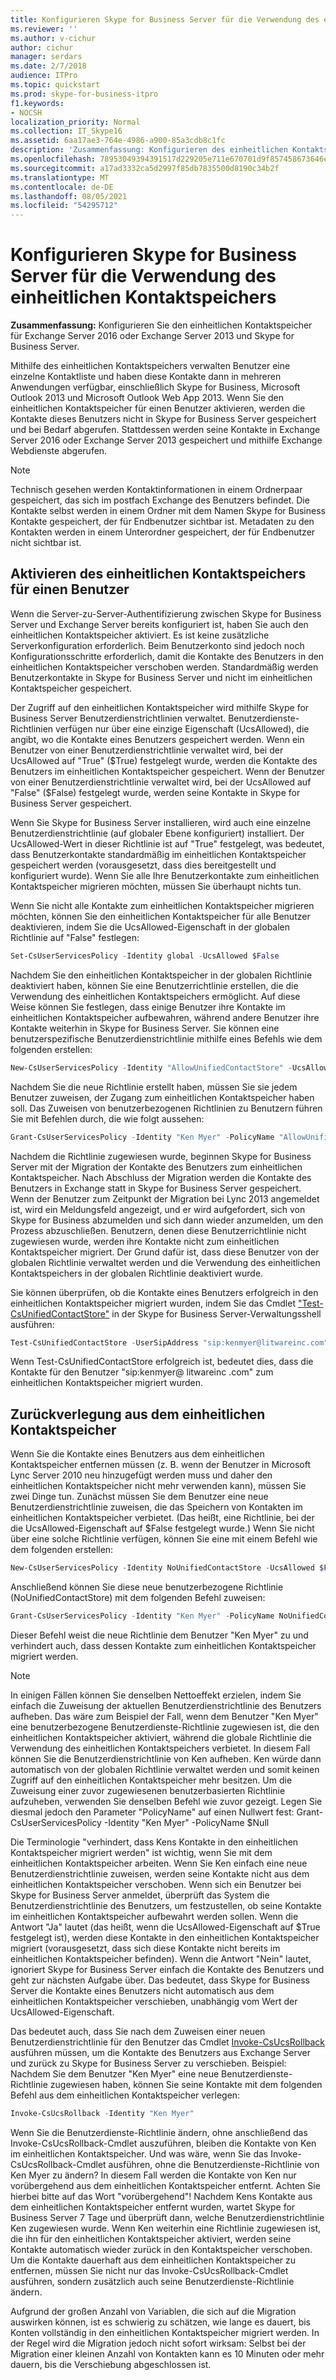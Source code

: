 ```yaml
---
title: Konfigurieren Skype for Business Server für die Verwendung des einheitlichen Kontaktspeichers
ms.reviewer: ''
ms.author: v-cichur
author: cichur
manager: serdars
ms.date: 2/7/2018
audience: ITPro
ms.topic: quickstart
ms.prod: skype-for-business-itpro
f1.keywords:
- NOCSH
localization_priority: Normal
ms.collection: IT_Skype16
ms.assetid: 6aa17ae3-764e-4986-a900-85a3cdb8c1fc
description: 'Zusammenfassung: Konfigurieren des einheitlichen Kontaktspeichers für Exchange Server und Skype for Business Server.'
ms.openlocfilehash: 78953049394391517d229205e711e670701d9f857458673646e4022a178d3843
ms.sourcegitcommit: a17ad3332ca5d2997f85db7835500d8190c34b2f
ms.translationtype: MT
ms.contentlocale: de-DE
ms.lasthandoff: 08/05/2021
ms.locfileid: "54295712"
---
```

# <a name="configure-skype-for-business-server-to-use-the-unified-contact-store"></a>Konfigurieren Skype for Business Server für die Verwendung des einheitlichen Kontaktspeichers
 
**Zusammenfassung:** Konfigurieren Sie den einheitlichen Kontaktspeicher für Exchange Server 2016 oder Exchange Server 2013 und Skype for Business Server.
  
Mithilfe des einheitlichen Kontaktspeichers verwalten Benutzer eine einzelne Kontaktliste und haben diese Kontakte dann in mehreren Anwendungen verfügbar, einschließlich Skype for Business, Microsoft Outlook 2013 und Microsoft Outlook Web App 2013. Wenn Sie den einheitlichen Kontaktspeicher für einen Benutzer aktivieren, werden die Kontakte dieses Benutzers nicht in Skype for Business Server gespeichert und bei Bedarf abgerufen. Stattdessen werden seine Kontakte in Exchange Server 2016 oder Exchange Server 2013 gespeichert und mithilfe Exchange Webdienste abgerufen.
  
> [!NOTE]
> Technisch gesehen werden Kontaktinformationen in einem Ordnerpaar gespeichert, das sich im postfach Exchange des Benutzers befindet. Die Kontakte selbst werden in einem Ordner mit dem Namen Skype for Business Kontakte gespeichert, der für Endbenutzer sichtbar ist. Metadaten zu den Kontakten werden in einem Unterordner gespeichert, der für Endbenutzer nicht sichtbar ist. 
  
## <a name="enabling-the-unified-contact-store-for-a-user"></a>Aktivieren des einheitlichen Kontaktspeichers für einen Benutzer

Wenn die Server-zu-Server-Authentifizierung zwischen Skype for Business Server und Exchange Server bereits konfiguriert ist, haben Sie auch den einheitlichen Kontaktspeicher aktiviert. Es ist keine zusätzliche Serverkonfiguration erforderlich. Beim Benutzerkonto sind jedoch noch Konfigurationsschritte erforderlich, damit die Kontakte des Benutzers in den einheitlichen Kontaktspeicher verschoben werden. Standardmäßig werden Benutzerkontakte in Skype for Business Server und nicht im einheitlichen Kontaktspeicher gespeichert.
  
Der Zugriff auf den einheitlichen Kontaktspeicher wird mithilfe Skype for Business Server Benutzerdienstrichtlinien verwaltet. Benutzerdienste-Richtlinien verfügen nur über eine einzige Eigenschaft (UcsAllowed), die angibt, wo die Kontakte eines Benutzers gespeichert werden. Wenn ein Benutzer von einer Benutzerdienstrichtlinie verwaltet wird, bei der UcsAllowed auf "True" ($True) festgelegt wurde, werden die Kontakte des Benutzers im einheitlichen Kontaktspeicher gespeichert. Wenn der Benutzer von einer Benutzerdienstrichtlinie verwaltet wird, bei der UcsAllowed auf "False" ($False) festgelegt wurde, werden seine Kontakte in Skype for Business Server gespeichert.
  
Wenn Sie Skype for Business Server installieren, wird auch eine einzelne Benutzerdienstrichtlinie (auf globaler Ebene konfiguriert) installiert. Der UcsAllowed-Wert in dieser Richtlinie ist auf "True" festgelegt, was bedeutet, dass Benutzerkontakte standardmäßig im einheitlichen Kontaktspeicher gespeichert werden (vorausgesetzt, dass dies bereitgestellt und konfiguriert wurde). Wenn Sie alle Ihre Benutzerkontakte zum einheitlichen Kontaktspeicher migrieren möchten, müssen Sie überhaupt nichts tun. 
  
Wenn Sie nicht alle Kontakte zum einheitlichen Kontaktspeicher migrieren möchten, können Sie den einheitlichen Kontaktspeicher für alle Benutzer deaktivieren, indem Sie die UcsAllowed-Eigenschaft in der globalen Richtlinie auf "False" festlegen:
  
```powershell
Set-CsUserServicesPolicy -Identity global -UcsAllowed $False
```

Nachdem Sie den einheitlichen Kontaktspeicher in der globalen Richtlinie deaktiviert haben, können Sie eine Benutzerrichtlinie erstellen, die die Verwendung des einheitlichen Kontaktspeichers ermöglicht. Auf diese Weise können Sie festlegen, dass einige Benutzer ihre Kontakte im einheitlichen Kontaktspeicher aufbewahren, während andere Benutzer ihre Kontakte weiterhin in Skype for Business Server. Sie können eine benutzerspezifische Benutzerdienstrichtlinie mithilfe eines Befehls wie dem folgenden erstellen:
  
```powershell
New-CsUserServicesPolicy -Identity "AllowUnifiedContactStore" -UcsAllowed $True
```

Nachdem Sie die neue Richtlinie erstellt haben, müssen Sie sie jedem Benutzer zuweisen, der Zugang zum einheitlichen Kontaktspeicher haben soll. Das Zuweisen von benutzerbezogenen Richtlinien zu Benutzern führen Sie mit Befehlen durch, die wie folgt aussehen:
  
```powershell
Grant-CsUserServicesPolicy -Identity "Ken Myer" -PolicyName "AllowUnifiedContactStore"
```

Nachdem die Richtlinie zugewiesen wurde, beginnen Skype for Business Server mit der Migration der Kontakte des Benutzers zum einheitlichen Kontaktspeicher. Nach Abschluss der Migration werden die Kontakte des Benutzers in Exchange statt in Skype for Business Server gespeichert. Wenn der Benutzer zum Zeitpunkt der Migration bei Lync 2013 angemeldet ist, wird ein Meldungsfeld angezeigt, und er wird aufgefordert, sich von Skype for Business abzumelden und sich dann wieder anzumelden, um den Prozess abzuschließen. Benutzern, denen diese Benutzerrichtlinie nicht zugewiesen wurde, werden ihre Kontakte nicht zum einheitlichen Kontaktspeicher migriert. Der Grund dafür ist, dass diese Benutzer von der globalen Richtlinie verwaltet werden und die Verwendung des einheitlichen Kontaktspeichers in der globalen Richtlinie deaktiviert wurde.
  
Sie können überprüfen, ob die Kontakte eines Benutzers erfolgreich in den einheitlichen Kontaktspeicher migriert wurden, indem Sie das Cmdlet ["Test-CsUnifiedContactStore"](/powershell/module/skype/test-csunifiedcontactstore?view=skype-ps) in der Skype for Business Server-Verwaltungsshell ausführen:
  
```powershell
Test-CsUnifiedContactStore -UserSipAddress "sip:kenmyer@litwareinc.com" -TargetFqdn "atl-cs-001.litwareinc.com"
```

Wenn Test-CsUnifiedContactStore erfolgreich ist, bedeutet dies, dass die Kontakte für den Benutzer "sip:kenmyer@ <span></span> litwareinc <span></span> .com" zum einheitlichen Kontaktspeicher migriert wurden.
  
## <a name="rolling-back-the-unified-contact-store"></a>Zurückverlegung aus dem einheitlichen Kontaktspeicher

Wenn Sie die Kontakte eines Benutzers aus dem einheitlichen Kontaktspeicher entfernen müssen (z. B. wenn der Benutzer in Microsoft Lync Server 2010 neu hinzugefügt werden muss und daher den einheitlichen Kontaktspeicher nicht mehr verwenden kann), müssen Sie zwei Dinge tun. Zunächst müssen Sie dem Benutzer eine neue Benutzerdienstrichtlinie zuweisen, die das Speichern von Kontakten im einheitlichen Kontaktspeicher verbietet. (Das heißt, eine Richtlinie, bei der die UcsAllowed-Eigenschaft auf $False festgelegt wurde.) Wenn Sie nicht über eine solche Richtlinie verfügen, können Sie eine mit einem Befehl wie dem folgenden erstellen:
  
```powershell
New-CsUserServicesPolicy -Identity NoUnifiedContactStore -UcsAllowed $False
```

Anschließend können Sie diese neue benutzerbezogene Richtlinie (NoUnifiedContactStore) mit dem folgenden Befehl zuweisen:
  
```powershell
Grant-CsUserServicesPolicy -Identity "Ken Myer" -PolicyName NoUnifiedContactStore
```

Dieser Befehl weist die neue Richtlinie dem Benutzer "Ken Myer" zu und verhindert auch, dass dessen Kontakte zum einheitlichen Kontaktspeicher migriert werden.
  
> [!NOTE]
> In einigen Fällen können Sie denselben Nettoeffekt erzielen, indem Sie einfach die Zuweisung der aktuellen Benutzerdienstrichtlinie des Benutzers aufheben. Das wäre zum Beispiel der Fall, wenn dem Benutzer "Ken Myer" eine benutzerbezogene Benutzerdienste-Richtlinie zugewiesen ist, die den einheitlichen Kontaktspeicher aktiviert, während die globale Richtlinie die Verwendung des einheitlichen Kontaktspeichers verbietet. In diesem Fall können Sie die Benutzerdienstrichtlinie von Ken aufheben. Ken würde dann automatisch von der globalen Richtlinie verwaltet werden und somit keinen Zugriff auf den einheitlichen Kontaktspeicher mehr besitzen. Um die Zuweisung einer zuvor zugewiesenen benutzerbasierten Richtlinie aufzuheben, verwenden Sie denselben Befehl wie zuvor gezeigt. Legen Sie diesmal jedoch den Parameter "PolicyName" auf einen Nullwert fest: Grant-CsUserServicesPolicy -Identity "Ken Myer" -PolicyName $Null 
  
Die Terminologie "verhindert, dass Kens Kontakte in den einheitlichen Kontaktspeicher migriert werden" ist wichtig, wenn Sie mit dem einheitlichen Kontaktspeicher arbeiten. Wenn Sie Ken einfach eine neue Benutzerdienstrichtlinie zuweisen, werden seine Kontakte nicht aus dem einheitlichen Kontaktspeicher verschoben. Wenn sich ein Benutzer bei Skype for Business Server anmeldet, überprüft das System die Benutzerdienstrichtlinie des Benutzers, um festzustellen, ob seine Kontakte im einheitlichen Kontaktspeicher aufbewahrt werden sollen. Wenn die Antwort "Ja" lautet (das heißt, wenn die UcsAllowed-Eigenschaft auf $True festgelegt ist), werden diese Kontakte in den einheitlichen Kontaktspeicher migriert (vorausgesetzt, dass sich diese Kontakte nicht bereits im einheitlichen Kontaktspeicher befinden). Wenn die Antwort "Nein" lautet, ignoriert Skype for Business Server einfach die Kontakte des Benutzers und geht zur nächsten Aufgabe über. Das bedeutet, dass Skype for Business Server die Kontakte eines Benutzers nicht automatisch aus dem einheitlichen Kontaktspeicher verschieben, unabhängig vom Wert der UcsAllowed-Eigenschaft.
  
Das bedeutet auch, dass Sie nach dem Zuweisen einer neuen Benutzerdienstrichtlinie für den Benutzer das Cmdlet [Invoke-CsUcsRollback](/powershell/module/skype/invoke-csucsrollback?view=skype-ps) ausführen müssen, um die Kontakte des Benutzers aus Exchange Server und zurück zu Skype for Business Server zu verschieben. Beispiel: Nachdem Sie dem Benutzer "Ken Myer" eine neue Benutzerdienste-Richtlinie zugewiesen haben, können Sie seine Kontakte mit dem folgenden Befehl aus dem einheitlichen Kontaktspeicher verlegen:
  
```powershell
Invoke-CsUcsRollback -Identity "Ken Myer"
```

Wenn Sie die Benutzerdienste-Richtlinie ändern, ohne anschließend das Invoke-CsUcsRollback-Cmdlet auszuführen, bleiben die Kontakte von Ken im einheitlichen Kontaktspeicher. Und was wäre, wenn Sie das Invoke-CsUcsRollback-Cmdlet ausführen, ohne die Benutzerdienste-Richtlinie von Ken Myer zu ändern? In diesem Fall werden die Kontakte von Ken nur vorübergehend aus dem einheitlichen Kontaktspeicher entfernt. Achten Sie hierbei bitte auf das Wort "vorübergehend"! Nachdem Kens Kontakte aus dem einheitlichen Kontaktspeicher entfernt wurden, wartet Skype for Business Server 7 Tage und überprüft dann, welche Benutzerdienstrichtlinie Ken zugewiesen wurde. Wenn Ken weiterhin eine Richtlinie zugewiesen ist, die ihn für den einheitlichen Kontaktspeicher aktiviert, werden seine Kontakte automatisch wieder zurück in den Kontaktspeicher verschoben. Um die Kontakte dauerhaft aus dem einheitlichen Kontaktspeicher zu entfernen, müssen Sie nicht nur das Invoke-CsUcsRollback-Cmdlet ausführen, sondern zusätzlich auch seine Benutzerdienste-Richtlinie ändern.
  
Aufgrund der großen Anzahl von Variablen, die sich auf die Migration auswirken können, ist es schwierig zu schätzen, wie lange es dauert, bis Konten vollständig in den einheitlichen Kontaktspeicher migriert werden. In der Regel wird die Migration jedoch nicht sofort wirksam: Selbst bei der Migration einer kleinen Anzahl von Kontakten kann es 10 Minuten oder mehr dauern, bis die Verschiebung abgeschlossen ist.

